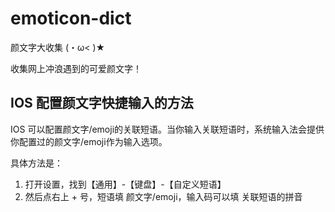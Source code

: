 # emoticon-dict

颜文字大收集 (・ω< )★

收集网上冲浪遇到的可爱颜文字！

## IOS 配置颜文字快捷输入的方法

IOS 可以配置颜文字/emoji的关联短语。当你输入关联短语时，系统输入法会提供你配置过的颜文字/emoji作为输入选项。

具体方法是：

1. 打开设置，找到【通用】-【键盘】-【自定义短语】
2. 然后点右上 + 号，短语填 颜文字/emoji，输入码可以填 关联短语的拼音

<!-- ![指示图](/img/tips.jpg) -->
